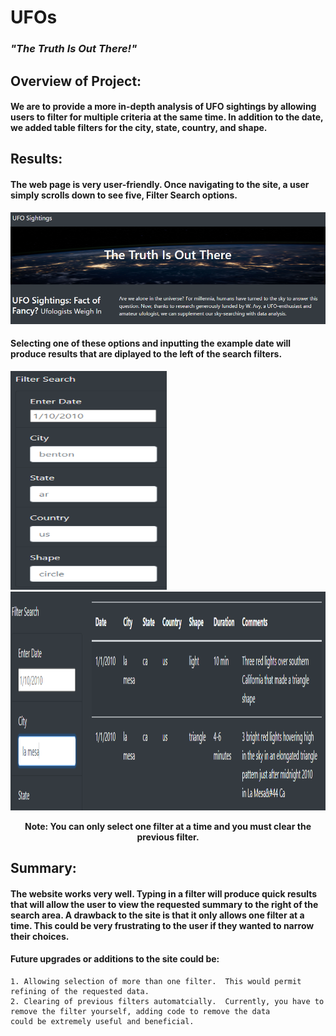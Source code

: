 # UFOs
### *"The Truth Is Out There!"*

## Overview of Project:

#### We are to provide a more in-depth analysis of UFO sightings by allowing users to filter for multiple criteria at the same time. In addition to the date, we added table filters for the city, state, country, and shape.

## Results:

#### The web page is very user-friendly.  Once navigating to the site, a user simply scrolls down to see **five,** Filter Search options.

![site](static/images/site.PNG)

#### Selecting one of these options and inputting the example date will produce results that are diplayed to the left of the search filters.


<img src="static/images/filter_search.PNG" width="250" height="350" /> <img src="static/images/city_search.PNG" width="650" height="350" />

<p align="center">
  <b>Note: You can only select one filter at a time and you must clear the previous filter.</b>
</p>

## Summary:

#### The website works very well.  Typing in a filter will produce quick results that will allow the user to view the requested summary to the right of the search area.  A drawback to the site is that it only allows one filter at a time.  This could be very frustrating to the user if they wanted to narrow their choices.

#### Future upgrades or additions to the site could be:

    1. Allowing selection of more than one filter.  This would permit refining of the requested data.
    2. Clearing of previous filters automatcially.  Currently, you have to remove the filter yourself, adding code to remove the data 
    could be extremely useful and beneficial.
